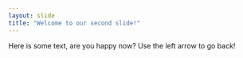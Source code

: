 ```yaml
---
layout: slide
title: "Welcome to our second slide!"
---
```

Here is some text, are you happy now?
Use the left arrow to go back!
